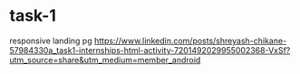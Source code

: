 # task-1
responsive landing pg
https://www.linkedin.com/posts/shreyash-chikane-57984330a_task1-internships-html-activity-7201492029955002368-VxSf?utm_source=share&utm_medium=member_android
